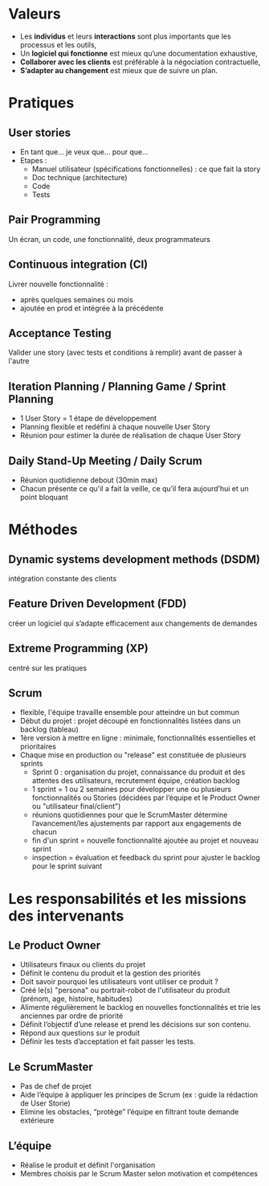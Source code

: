 # Valeurs
- Les **individus** et leurs **interactions** sont plus importants que les processus et les outils,
- Un **logiciel qui fonctionne** est mieux qu’une documentation exhaustive,
- **Collaborer avec les clients** est préférable à la négociation contractuelle,
- **S’adapter au changement** est mieux que de suivre un plan.

# Pratiques
## User stories
- En tant que... je veux que... pour que...
- Etapes : 
  - Manuel utilisateur (spécifications fonctionnelles) : ce que fait la story
  - Doc technique (architecture)
  - Code
  - Tests

## Pair Programming
Un écran, un code, une fonctionnalité, deux programmateurs

## Continuous integration (CI)
Livrer nouvelle fonctionnalité :
- après quelques semaines ou mois
- ajoutée en prod et intégrée à la précédente

## Acceptance Testing
Valider une story (avec tests et conditions à remplir) avant de passer à l'autre

## Iteration Planning / Planning Game / Sprint Planning
- 1 User Story = 1 étape de développement
- Planning flexible et redéfini à chaque nouvelle User Story
- Réunion pour estimer la durée de réalisation de chaque User Story

## Daily Stand-Up Meeting / Daily Scrum
- Réunion quotidienne debout (30min max)
- Chacun présente ce qu'il a fait la veille, ce qu’il fera aujourd’hui et un point bloquant

# Méthodes
## Dynamic systems development methods (DSDM)
intégration constante des clients

## Feature Driven Development (FDD)
créer un logiciel qui s’adapte efficacement aux changements de demandes

## Extreme Programming (XP)
centré sur les pratiques

## Scrum
- flexible, l'équipe travaille ensemble pour atteindre un but commun
- Début du projet : projet découpé en fonctionnalités listées dans un backlog (tableau)
- 1ère version à mettre en ligne : minimale, fonctionnalités essentielles et prioritaires
- Chaque mise en production ou "release" est constituée de plusieurs sprints
  - Sprint 0 : organisation du projet, connaissance du produit et des attentes des utilisateurs, recrutement équipe, création backlog
  - 1 sprint = 1 ou 2 semaines pour développer une ou plusieurs fonctionnalités ou Stories (décidées par l’équipe et le Product Owner ou "utilisateur final/client")
  - réunions quotidiennes pour que le ScrumMaster détermine l’avancement/les ajustements par rapport aux engagements de chacun
  - fin d'un sprint = nouvelle fonctionnalité ajoutée au projet et nouveau sprint
  - inspection = évaluation et feedback du sprint pour ajuster le backlog pour le sprint suivant

# Les responsabilités et les missions des intervenants

## Le Product Owner
- Utilisateurs finaux ou clients du projet
- Définit le contenu du produit et la gestion des priorités
- Doit savoir pourquoi les utilisateurs vont utiliser ce produit ?
- Créé le(s) "persona" ou portrait-robot de l'utilisateur du produit (prénom, age, histoire, habitudes)
- Alimente régulièrement le backlog en nouvelles fonctionnalités et trie les anciennes par ordre de priorité
- Définit l’objectif d’une release et prend les décisions sur son contenu.
- Répond aux questions sur le produit
- Définir les tests d’acceptation et fait passer les tests.

## Le ScrumMaster
- Pas de chef de projet
- Aide l’équipe à appliquer les principes de Scrum (ex : guide la rédaction de User Storie)
- Elimine les obstacles, “protège” l’équipe en filtrant toute demande extérieure

## L’équipe
- Réalise le produit et définit l'organisation
- Membres choisis par le Scrum Master selon motivation et compétences
